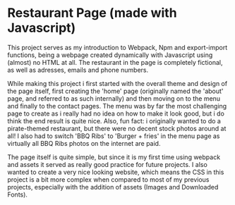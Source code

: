 # Restaurant Page (made with Javascript)

This project serves as my introduction to Webpack, Npm and export-import functions, being a webpage created dynamically with Javascript using (almost) no HTML at all. The restaurant in the page is completely fictional, as well as adresses, emails and phone numbers.

While making this project i first started with the overall theme and design of the page itself, first creating the 'home' page (originally named the 'about' page, and referred to as such internally) and then moving on to the menu and finally to the contact pages. The menu was by far the most challenging page to create as i really had no idea on how to make it look good, but i do think the end result is quite nice. Also, fun fact: i originally wanted to do a pirate-themed restaurant, but there were no decent stock photos around at all! I also had to switch 'BBQ Ribs' to 'Burger + fries' in the menu page as virtually all BBQ Ribs photos on the internet are paid.

 The page itself is quite simple, but since it is my first time using webpack and assets it served as really good practice for future projects. I also wanted to create a very nice looking website, which means the CSS in this project is a bit more complex when compared to most of my previous projects, especially with the addition of assets (Images and Downloaded Fonts).
